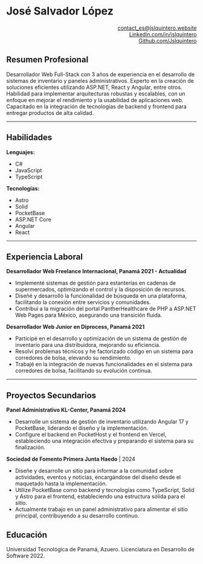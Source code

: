 # José Salvador López

<div align="right">

[contact_es@jslquintero.website](mailto:contact_es@jslquintero.website)  
[Linkedin.com/in/jslquintero](https://www.linkedin.com/in/jslquintero/)  
[Github.com/Jslquintero](https://github.com/Jslquintero)

</div>

## Resumen Profesional

Desarrollador Web Full-Stack con 3 años de experiencia en el desarrollo de sistemas de inventario y paneles administrativos. Experto en la creación de soluciones eficientes utilizando ASP.NET, React y Angular, entre otros. Habilidad para implementar arquitecturas robustas y escalables, con un enfoque en mejorar el rendimiento y la usabilidad de aplicaciones web. Capacitado en la integración de tecnologías de backend y frontend para entregar productos de alta calidad.

---

## Habilidades

**Lenguajes:**

- C#
- JavaScript
- TypeScript

**Tecnologías:**

- Astro
- Solid
- PocketBase
- ASP.NET Core
- Angular
- React

---

## Experiencia Laboral

**Desarrollador Web Freelance Internacional, Panamá 2021 - Actualidad**

- Implementé sistemas de gestión para estanterías en cadenas de supermercados, optimizando el control y la disposición de recursos.
- Diseñé y desarrolló la funcionalidad de búsqueda en una plataforma, facilitando la conexión entre servicios y comunidades.
- Contribuí a la migración del portal PantherHealthcare de PHP a ASP.NET Web Pages para México, asegurando una transición fluida.

**Desarrollador Web Junior en Diprocess, Panamá 2021**

- Participé en el desarrollo y optimización de un sistema de gestión de inventario para una distribuidora, mejorando su eficiencia.
- Resolví problemas técnicos y he factorizado código en un sistema para corredores de bolsa, elevando su rendimiento.
- Trabajé en la integración de nuevas funcionalidades en el sistema para corredores de bolsa, facilitando su evolución continua.

---

## Proyectos Secundarios

**Panel Administrativo KL-Center, Panamá 2024**

- Desarrolle un sistema de gestión de inventario utilizando Angular 17 y PocketBase, liderando el diseño y la implementación.
- Configure el backend en PocketHost y el frontend en Vercel, estableciendo una integración efectiva y preparando el sistema para su finalización.

**Sociedad de Fomento Primera Junta Haedo** | 2024

- Diseñe y desarrolle un sitio para informar a la comunidad sobre actividades, eventos y noticias, encargándose del diseño desde el maquetado hasta la implementación.
- Utilize PocketBase como backend y tecnologías como TypeScript, Solid y Astro para el frontend, estableciendo una estructura sólida para el sitio.
- Actualmente trabajo en un panel administrativo para alimentar el sitio principal, contribuyendo a su desarrollo continuo.

## Educación

Universidad Tecnológica de Panamá, Azuero. Licenciatura en Desarrollo de Software 2022.
